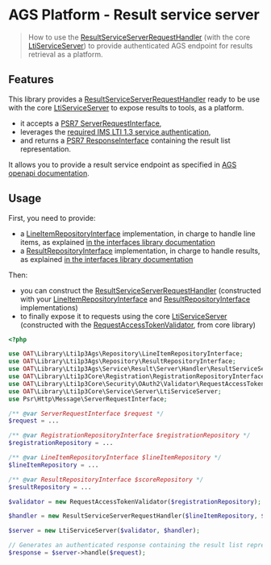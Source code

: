 # AGS Platform - Result service server

> How to use the [ResultServiceServerRequestHandler](https://github.com/oat-sa/lib-lti1p3-ags/blob/master/src/Service/Result/Server/Handler/ResultServiceServerRequestHandler.php) (with the core [LtiServiceServer](https://github.com/oat-sa/lib-lti1p3-core/blob/master/src/Service/Server/LtiServiceServer.php)) to provide authenticated AGS endpoint for results retrieval as a platform.

## Features

This library provides a [ResultServiceServerRequestHandler](https://github.com/oat-sa/lib-lti1p3-ags/blob/master/src/Service/Result/Server/Handler/ResultServiceServerRequestHandler.php) ready to be use with the core [LtiServiceServer](https://github.com/oat-sa/lib-lti1p3-core/blob/master/src/Service/Server/LtiServiceServer.php) to expose results to tools, as a platform.

- it accepts a [PSR7 ServerRequestInterface](https://www.php-fig.org/psr/psr-7/#321-psrhttpmessageserverrequestinterface),
- leverages the [required IMS LTI 1.3 service authentication](https://www.imsglobal.org/spec/security/v1p0/#securing_web_services),
- and returns a [PSR7 ResponseInterface](https://www.php-fig.org/psr/psr-7/#33-psrhttpmessageresponseinterface) containing the result list representation.

It allows you to provide a result service endpoint as specified in [AGS openapi documentation](https://www.imsglobal.org/spec/lti-ags/v2p0/openapi/#/default).

## Usage

First, you need to provide:

- a [LineItemRepositoryInterface](https://github.com/oat-sa/lib-lti1p3-ags/blob/master/src/Repository/LineItemRepositoryInterface.php) implementation, in charge to handle line items, as explained [in the interfaces library documentation](../quickstart/interfaces.md)
- a [ResultRepositoryInterface](https://github.com/oat-sa/lib-lti1p3-ags/blob/master/src/Repository/ResultRepositoryInterface.php) implementation, in charge to handle results, as explained [in the interfaces library documentation](../quickstart/interfaces.md)

Then:

- you can construct the [ResultServiceServerRequestHandler](https://github.com/oat-sa/lib-lti1p3-ags/blob/master/src/Service/Result/Server/Handler/ResultServiceServerRequestHandler.php) (constructed with your [LineItemRepositoryInterface](https://github.com/oat-sa/lib-lti1p3-ags/blob/master/src/Repository/LineItemRepositoryInterface.php) and [ResultRepositoryInterface](https://github.com/oat-sa/lib-lti1p3-ags/blob/master/src/Repository/ResultRepositoryInterface.php) implementations)
- to finally expose it to requests using the core [LtiServiceServer](https://github.com/oat-sa/lib-lti1p3-core/blob/master/src/Service/Server/LtiServiceServer.php) (constructed with the [RequestAccessTokenValidator](https://github.com/oat-sa/lib-lti1p3-core/blob/master/src/Security/OAuth2/Validator/RequestAccessTokenValidator.php), from core library)

```php
<?php

use OAT\Library\Lti1p3Ags\Repository\LineItemRepositoryInterface;
use OAT\Library\Lti1p3Ags\Repository\ResultRepositoryInterface;
use OAT\Library\Lti1p3Ags\Service\Result\Server\Handler\ResultServiceServerRequestHandler;
use OAT\Library\Lti1p3Core\Registration\RegistrationRepositoryInterface;
use OAT\Library\Lti1p3Core\Security\OAuth2\Validator\RequestAccessTokenValidator;
use OAT\Library\Lti1p3Core\Service\Server\LtiServiceServer;
use Psr\Http\Message\ServerRequestInterface;

/** @var ServerRequestInterface $request */
$request = ...

/** @var RegistrationRepositoryInterface $registrationRepository */
$registrationRepository = ...

/** @var LineItemRepositoryInterface $lineItemRepository */
$lineItemRepository = ...

/** @var ResultRepositoryInterface $scoreRepository */
$resultRepository = ...

$validator = new RequestAccessTokenValidator($registrationRepository);

$handler = new ResultServiceServerRequestHandler($lineItemRepository, $resultRepository);

$server = new LtiServiceServer($validator, $handler);

// Generates an authenticated response containing the result list representation
$response = $server->handle($request);
```

